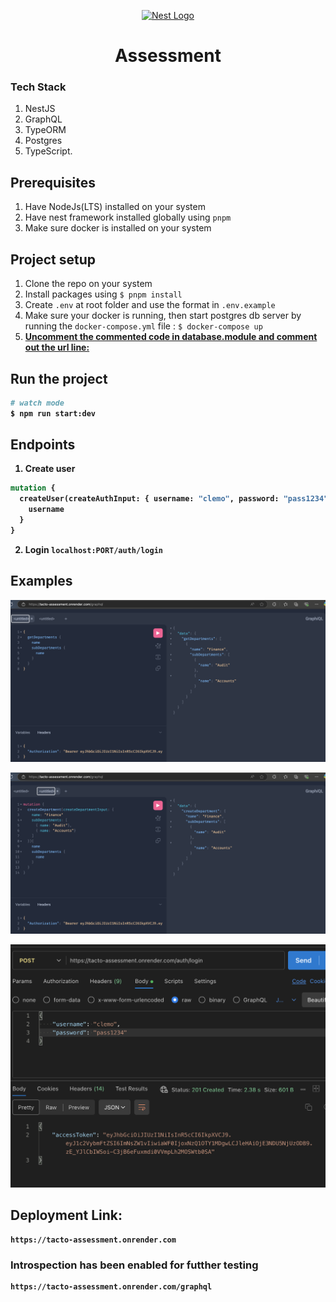 <p align="center">
  <a href="http://nestjs.com/" target="blank"><img src="https://nestjs.com/img/logo-small.svg" width="120" alt="Nest Logo" /></a>
</p>


<h1 style="text-align: center;" > Assessment</h1>

### Tech Stack
1. NestJS 
2. GraphQL
3. TypeORM
4. Postgres
5. TypeScript.

## Prerequisites
1. Have NodeJs(LTS) installed on your system
2. Have nest framework installed globally using `pnpm`
3. Make sure docker is installed on your system


## Project setup
1. Clone the repo on your system
2. Install packages using `$ pnpm install`
3. Create `.env` at root folder and use the format in `.env.example`
4. Make sure your docker is running, then start postgres db server by running the `docker-compose.yml` file : `$ docker-compose up`
5. <b><u> Uncomment the commented code in database.module and comment out the url line:</u><b>



## Run the project

```bash
# watch mode
$ npm run start:dev

```

## Endpoints
1. Create user  
```graphql
mutation {
  createUser(createAuthInput: { username: "clemo", password: "pass1234"}) {
    username
  }
}
```
2. Login `localhost:PORT/auth/login`

## Examples

<p align="center">
  <a href="http://nestjs.com/" target="blank"><img src="./static/pic1.png"  alt="Nest Logo" /></a>
</p>

<p align="center">
  <a href="http://nestjs.com/" target="blank"><img src="./static/pic2.png"  alt="Nest Logo" /></a>
</p>

<p align="center">
  <a href="http://nestjs.com/" target="blank"><img src="./static/pic3.png"  alt="Nest Logo" /></a>
</p>

## Deployment Link:
```
https://tacto-assessment.onrender.com
```

### Introspection has been enabled for futther testing
```
https://tacto-assessment.onrender.com/graphql
```
